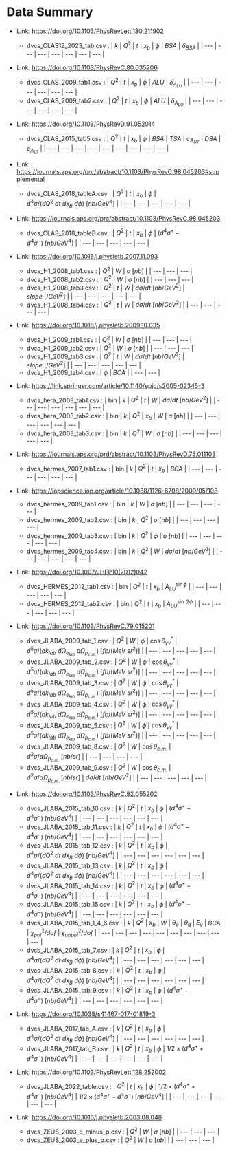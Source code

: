 # Data Summary

- Link: https://doi.org/10.1103/PhysRevLett.130.211902
  - dvcs_CLAS12_2023_tab.csv :
    | ${k}$ | $Q^{2}$ | ${t}$ | $x_{b}$ | $\phi$ | ${BSA}$ | $\delta_{BSA}$ |
    | --- | --- | --- | --- | --- | --- | --- |

- Link: https://doi.org/10.1103/PhysRevC.80.035206
  - dvcs_CLAS_2009_tab1.csv :
    | $Q^{2}$ | ${t}$ | $x_{b}$ | $\phi$ | ${ALU}$ | $\delta_{A_{LU}}$ |
    | --- | --- | --- | --- | --- | --- |
  - dvcs_CLAS_2009_tab2.csv :
    | $Q^{2}$ | ${t}$ | $x_{b}$ | $\phi$ | ${ALU}$ | $\delta_{A_{LU}}$ |
    | --- | --- | --- | --- | --- | --- |

- Link: https://doi.org/10.1103/PhysRevD.91.052014
  - dvcs_CLAS_2015_tab5.csv :
    | $Q^{2}$ | ${t}$ | $x_{b}$ | $\phi$ | ${BSA}$ | ${TSA}$ | $c_{A_{UT}}$ | ${DSA}$ | $c_{A_{LT}}$ |
    | --- | --- | --- | --- | --- | --- | --- | --- | --- |

- Link: https://journals.aps.org/prc/abstract/10.1103/PhysRevC.98.045203#supplemental
  - dvcs_CLAS_2018_tableA.csv :
    | $Q^{2}$ | ${t}$ | $x_{b}$ | $\phi$ | $d^{4}\sigma/(dQ^{2}\ dt\ dx_{B}\ d\phi)\ [nb/GeV^{4}]$ |
    | --- | --- | --- | --- | --- |

- Link: https://journals.aps.org/prc/abstract/10.1103/PhysRevC.98.045203
  - dvcs_CLAS_2018_tableB.csv :
    | $Q^{2}$ | ${t}$ | $x_{b}$ | $\phi$ | $(d^{4}\sigma^{+}-d^{4}\sigma^{-})\ [nb/GeV^{4}]$ |
    | --- | --- | --- | --- | --- |

- Link: https://doi.org/10.1016/j.physletb.2007.11.093
  - dvcs_H1_2008_tab1.csv :
    | $Q^{2}$ | $W$ | $\sigma\  [nb]$ |
    | --- | --- | --- |
  - dvcs_H1_2008_tab2.csv :
    | $Q^{2}$ | $W$ | $\sigma\  [nb]$ |
    | --- | --- | --- |
  - dvcs_H1_2008_tab3.csv :
    | $Q^{2}$ | ${t}$ | $W$ | $d\sigma/dt\  [nb/GeV^{2}]$ | $slope\ [/GeV^{2}]$ |
    | --- | --- | --- | --- | --- |
  - dvcs_H1_2008_tab4.csv :
    | $Q^{2}$ | ${t}$ | $W$ | $d\sigma/dt\  [nb/GeV^{2}]$ |
    | --- | --- | --- | --- |

- Link: https://doi.org/10.1016/j.physletb.2009.10.035
  - dvcs_H1_2009_tab1.csv :
    | $Q^{2}$ | $W$ | $\sigma\  [nb]$ |
    | --- | --- | --- |
  - dvcs_H1_2009_tab2.csv :
    | $Q^{2}$ | $W$ | $\sigma\  [nb]$ |
    | --- | --- | --- |
  - dvcs_H1_2009_tab3.csv :
    | $Q^{2}$ | ${t}$ | $W$ | $d\sigma/dt\  [nb/GeV^{2}]$ | $slope\ [/GeV^{2}]$ |
    | --- | --- | --- | --- | --- |
  - dvcs_H1_2009_tab4.csv :
    | $\phi$ | ${BCA}$ |
    | --- | --- |

- Link: https://link.springer.com/article/10.1140/epjc/s2005-02345-3
  - dvcs_hera_2003_tab1.csv :
    | bin | ${k}$ | $Q^{2}$ | ${t}$ | $W$ | $d\sigma/dt\  [nb/GeV^{2}]$ |
    | --- | --- | --- | --- | --- | --- |
  - dvcs_hera_2003_tab2.csv :
    | bin | ${k}$ | $Q^{2}$ | $x_{b}$ | $W$ | $\sigma\  [nb]$ |
    | --- | --- | --- | --- | --- | --- |
  - dvcs_hera_2003_tab3.csv :
    | bin | ${k}$ | $Q^{2}$ | $W$ | $\sigma\  [nb]$ |
    | --- | --- | --- | --- | --- |

- Link: https://journals.aps.org/prd/abstract/10.1103/PhysRevD.75.011103
  - dvcs_hermes_2007_tab1.csv :
    | bin | ${k}$ | $Q^{2}$ | ${t}$ | $x_{b}$ | ${BCA}$ |
    | --- | --- | --- | --- | --- | --- |

- Link: https://iopscience.iop.org/article/10.1088/1126-6708/2009/05/108
  - dvcs_hermes_2009_tab1.csv :
    | bin | ${k}$ | $W$ | $\sigma\  [nb]$ |
    | --- | --- | --- | --- |
  - dvcs_hermes_2009_tab2.csv :
    | bin | ${k}$ | $Q^{2}$ | $\sigma\  [nb]$ |
    | --- | --- | --- | --- |
  - dvcs_hermes_2009_tab3.csv :
    | bin | ${k}$ | $Q^{2}$ | $\phi$ | $\sigma\  [nb]$ |
    | --- | --- | --- | --- | --- |
  - dvcs_hermes_2009_tab4.csv :
    | bin | ${k}$ | $Q^{2}$ | $W$ | $d\sigma/dt\  [nb/GeV^{2}]$ |
    | --- | --- | --- | --- | --- |

- Link: https://doi.org/10.1007/JHEP10(2012)042
  - dvcs_HERMES_2012_tab1.csv :
    | bin | $Q^{2}$ | ${t}$ | $x_{b}$ | $A_{LU}^{\sin\phi}$ |
    | --- | --- | --- | --- | --- |
  - dvcs_HERMES_2012_tab2.csv :
    | bin | $Q^{2}$ | ${t}$ | $x_{b}$ | $A_{LU}^{\sin\ 2\phi}$ |
    | --- | --- | --- | --- | --- |

- Link: https://doi.org/10.1103/PhysRevC.79.015201
  - dvcs_JLABA_2009_tab_1.csv :
    | $Q^{2}$ | $W$ | $\phi$ | $\cos\theta^{*}_{\gamma\gamma}$ | $d^{5}\sigma/(dk_{lab}\ d\Omega_{e_{lab}}\ d\Omega_{p_{c.m.}})\ [fb/(MeV\ sr^{2})]$ |
    | --- | --- | --- | --- | --- |
  - dvcs_JLABA_2009_tab_2.csv :
    | $Q^{2}$ | $W$ | $\phi$ | $\cos\theta^{*}_{\gamma\gamma}$ | $d^{5}\sigma/(dk_{lab}\ d\Omega_{e_{lab}}\ d\Omega_{p_{c.m.}})\ [fb/(MeV\ sr^{2})]$ |
    | --- | --- | --- | --- | --- |
  - dvcs_JLABA_2009_tab_3.csv :
    | $Q^{2}$ | $W$ | $\phi$ | $\cos\theta^{*}_{\gamma\gamma}$ | $d^{5}\sigma/(dk_{lab}\ d\Omega_{e_{lab}}\ d\Omega_{p_{c.m.}})\ [fb/(MeV\ sr^{2})]$ |
    | --- | --- | --- | --- | --- |
  - dvcs_JLABA_2009_tab_4.csv :
    | $Q^{2}$ | $W$ | $\phi$ | $\cos\theta^{*}_{\gamma\gamma}$ | $d^{5}\sigma/(dk_{lab}\ d\Omega_{e_{lab}}\ d\Omega_{p_{c.m.}})\ [fb/(MeV\ sr^{2})]$ |
    | --- | --- | --- | --- | --- |
  - dvcs_JLABA_2009_tab_5.csv :
    | $Q^{2}$ | $W$ | $\phi$ | $\cos\theta^{*}_{\gamma\gamma}$ | $d^{5}\sigma/(dk_{lab}\ d\Omega_{e_{lab}}\ d\Omega_{p_{c.m.}})\ [fb/(MeV\ sr^{2})]$ |
    | --- | --- | --- | --- | --- |
  - dvcs_JLABA_2009_tab_8.csv :
    | $Q^{2}$ | $W$ | $\cos\theta_{c.m.}$ | $d^{2}\sigma/d\Omega_{p_{c.m.}}\  [nb/sr]$ |
    | --- | --- | --- | --- |
  - dvcs_JLABA_2009_tab_9.csv :
    | $Q^{2}$ | $W$ | $\cos\theta_{c.m.}$ | $d^{2}\sigma/d\Omega_{p_{c.m.}}\  [nb/sr]$ | $d\sigma/dt\  [nb/GeV^{2}]$ |
    | --- | --- | --- | --- | --- |

- Link: https://doi.org/10.1103/PhysRevC.92.055202
  - dvcs_JLABA_2015_tab_10.csv :
    | ${k}$ | $Q^{2}$ | ${t}$ | $x_{b}$ | $\phi$ | $(d^{4}\sigma^{+}-d^{4}\sigma^{-})\ [nb/GeV^{4}]$ |
    | --- | --- | --- | --- | --- | --- |
  - dvcs_JLABA_2015_tab_11.csv :
    | ${k}$ | $Q^{2}$ | ${t}$ | $x_{b}$ | $\phi$ | $(d^{4}\sigma^{+}-d^{4}\sigma^{-})\ [nb/GeV^{4}]$ |
    | --- | --- | --- | --- | --- | --- |
  - dvcs_JLABA_2015_tab_12.csv :
    | ${k}$ | $Q^{2}$ | ${t}$ | $x_{b}$ | $\phi$ | $d^{4}\sigma/(dQ^{2}\ dt\ dx_{B}\ d\phi)\ [nb/GeV^{4}]$ |
    | --- | --- | --- | --- | --- | --- |
  - dvcs_JLABA_2015_tab_13.csv :
    | ${k}$ | $Q^{2}$ | ${t}$ | $x_{b}$ | $\phi$ | $d^{4}\sigma/(dQ^{2}\ dt\ dx_{B}\ d\phi)\ [nb/GeV^{4}]$ |
    | --- | --- | --- | --- | --- | --- |
  - dvcs_JLABA_2015_tab_14.csv :
    | ${k}$ | $Q^{2}$ | ${t}$ | $x_{b}$ | $\phi$ | $(d^{4}\sigma^{+}-d^{4}\sigma^{-})\ [nb/GeV^{4}]$ |
    | --- | --- | --- | --- | --- | --- |
  - dvcs_JLABA_2015_tab_15.csv :
    | ${k}$ | $Q^{2}$ | ${t}$ | $x_{b}$ | $\phi$ | $(d^{4}\sigma^{+}-d^{4}\sigma^{-})\ [nb/GeV^{4}]$ |
    | --- | --- | --- | --- | --- | --- |
  - dvcs_JLABA_2015_tab_1_4_6.csv :
    | ${k}$ | $Q^{2}$ | $x_{b}$ | $W$ | $\theta_{e}$ | $\theta_{q}$ | $E_{\gamma}$ | ${BCA}$ | $\chi^{2}_{pol}/dof$ | $\chi^{2}_{unpol}/dof$ |
    | --- | --- | --- | --- | --- | --- | --- | --- | --- | --- |
  - dvcs_JLABA_2015_tab_7.csv :
    | ${k}$ | $Q^{2}$ | ${t}$ | $x_{b}$ | $\phi$ | $d^{4}\sigma/(dQ^{2}\ dt\ dx_{B}\ d\phi)\ [nb/GeV^{4}]$ |
    | --- | --- | --- | --- | --- | --- |
  - dvcs_JLABA_2015_tab_8.csv :
    | ${k}$ | $Q^{2}$ | ${t}$ | $x_{b}$ | $\phi$ | $d^{4}\sigma/(dQ^{2}\ dt\ dx_{B}\ d\phi)\ [nb/GeV^{4}]$ |
    | --- | --- | --- | --- | --- | --- |
  - dvcs_JLABA_2015_tab_9.csv :
    | ${k}$ | $Q^{2}$ | ${t}$ | $x_{b}$ | $\phi$ | $(d^{4}\sigma^{+}-d^{4}\sigma^{-})\ [nb/GeV^{4}]$ |
    | --- | --- | --- | --- | --- | --- |

- Link: https://doi.org/10.1038/s41467-017-01819-3
  - dvcs_JLABA_2017_tab_A.csv :
    | ${k}$ | $Q^{2}$ | ${t}$ | $x_{b}$ | $\phi$ | $d^{4}\sigma/(dQ^{2}\ dt\ dx_{B}\ d\phi)\ [nb/GeV^{4}]$ |
    | --- | --- | --- | --- | --- | --- |
  - dvcs_JLABA_2017_tab_B.csv :
    | ${k}$ | $Q^{2}$ | ${t}$ | $x_{b}$ | $\phi$ | $1/2\times(d^{4}\sigma^{+}+d^{4}\sigma^{-})\ [nb/GeV^{4}]$ |
    | --- | --- | --- | --- | --- | --- |

- Link: https://doi.org/10.1103/PhysRevLett.128.252002
  - dvcs_JLABA_2022_table.csv :
    | $Q^{2}$ | ${t}$ | $x_{b}$ | $\phi$ | $1/2\times(d^{4}\sigma^{+}+d^{4}\sigma^{-})\ [nb/GeV^{4}]$ | $1/2\times(d^{4}\sigma^{+}-d^{4}\sigma^{-})\ [nb/GeV^{4}]$ |
    | --- | --- | --- | --- | --- | --- |

- Link: https://doi.org/10.1016/j.physletb.2003.08.048
  - dvcs_ZEUS_2003_e_minus_p.csv :
    | $Q^{2}$ | $W$ | $\sigma\  [nb]$ |
    | --- | --- | --- |
  - dvcs_ZEUS_2003_e_plus_p.csv :
    | $Q^{2}$ | $W$ | $\sigma\  [nb]$ |
    | --- | --- | --- |

